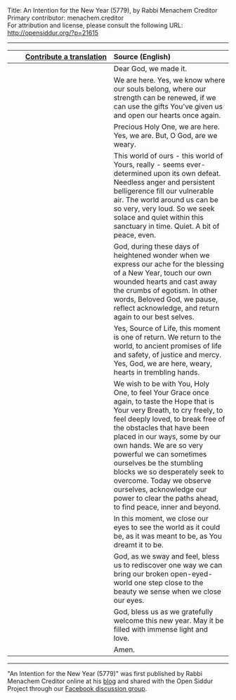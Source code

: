 <html>
<head></head>
<body>
Title: An Intention for the New Year (5779), by Rabbi Menachem Creditor<br />
Primary contributor: menachem.creditor<br />
For attribution and license, please consult the following URL: <a href="http://opensiddur.org/?p=21615">http://opensiddur.org/?p=21615</a>
<p />
<hr />

<table style="margin-left: auto;margin-right: auto;" class="draggable">
<thead><tr><th id="x" style="text-align: right;"><a href="/contributing/upload/">Contribute a translation</a></th><th style="text-align: left;">Source (English)</th></tr></thead>
<tbody>
<tr><td style="vertical-align:top;" width="46%">
<div class="liturgy"><span lang="he">

</span></div></td>
 
<td style="vertical-align:top;" width="53%">
<div class="english">
Dear God, we made it.
</div></td></tr>


<tr><td style="vertical-align:top;" width="46%">
<div class="liturgy"><span lang="he">

</span></div></td>
 
<td style="vertical-align:top;" width="53%">
<div class="english">
We are here. 
Yes, we know where our souls belong, 
where our strength can be renewed, 
if we can use the gifts You've given us 
and open our hearts once again.
</div></td></tr>


<tr><td style="vertical-align:top;" width="46%">
<div class="liturgy"><span lang="he">

</span></div></td>
 
<td style="vertical-align:top;" width="53%">
<div class="english">
Precious Holy One, 
we are here. 
Yes, we are. 
But, O God, are we weary.
</div></td></tr>


<tr><td style="vertical-align:top;" width="46%">
<div class="liturgy"><span lang="he">

</span></div></td>
 
<td style="vertical-align:top;" width="53%">
<div class="english">
This world of ours - 
this world of Yours, really - 
seems ever-determined upon its own defeat. 
Needless anger and persistent belligerence fill our vulnerable air. 
The world around us can be so very, very loud. 
So we seek solace and quiet within this sanctuary in time. Quiet. 
A bit of peace, even.
</div></td></tr>


<tr><td style="vertical-align:top;" width="46%">
<div class="liturgy"><span lang="he">

</span></div></td>
 
<td style="vertical-align:top;" width="53%">
<div class="english">
God, 
during these days of heightened wonder 
when we express our ache for the blessing of a New Year, 
touch our own wounded hearts 
and cast away the crumbs of egotism. 
In other words, Beloved God, 
we pause, reflect acknowledge, and return again to our best selves.
</div></td></tr>


<tr><td style="vertical-align:top;" width="46%">
<div class="liturgy"><span lang="he">

</span></div></td>
 
<td style="vertical-align:top;" width="53%">
<div class="english">
Yes, Source of Life, 
this moment is one of return. 
We return to the world, 
to ancient promises 
of life and safety, 
of justice and mercy. 
Yes, God, 
we are here, weary, 
hearts in trembling hands.
</div></td></tr>


<tr><td style="vertical-align:top;" width="46%">
<div class="liturgy"><span lang="he">

</span></div></td>
 
<td style="vertical-align:top;" width="53%">
<div class="english">
We wish to be with You, Holy One, 
to feel Your Grace once again, 
to taste the Hope that is Your very Breath, 
to cry freely, 
to feel deeply loved, 
to break free of the obstacles that have been placed in our ways, 
some by our own hands. 
We are so very powerful 
we can sometimes ourselves be the stumbling blocks 
we so desperately seek to overcome. 
Today we observe ourselves, 
acknowledge our power 
to clear the paths ahead, 
to find peace, inner and beyond.
</div></td></tr>


<tr><td style="vertical-align:top;" width="46%">
<div class="liturgy"><span lang="he">

</span></div></td>
 
<td style="vertical-align:top;" width="53%">
<div class="english">
In this moment, 
we close our eyes to see the world as it could be, 
as it was meant to be, 
as You dreamt it to be. 
</div></td></tr>


<tr><td style="vertical-align:top;" width="46%">
<div class="liturgy"><span lang="he">

</span></div></td>
 
<td style="vertical-align:top;" width="53%">
<div class="english">
God, 
as we sway and feel, 
bless us to rediscover 
one way we can bring our broken open-eyed-world 
one step close to the beauty we sense when we close our eyes.
</div></td></tr>


<tr><td style="vertical-align:top;" width="46%">
<div class="liturgy"><span lang="he">

</span></div></td>
 
<td style="vertical-align:top;" width="53%">
<div class="english">
God, 
bless us as we gratefully welcome this new year. 
May it be filled with immense light and love.
</div></td></tr>


<tr><td style="vertical-align:top;" width="46%">
<div class="liturgy"><span lang="he">

</span></div></td>
 
<td style="vertical-align:top;" width="53%">
<div class="english">
Amen.
</div></td></tr>
</tbody></table>

<hr />

"An Intention for the New Year (5779)" was first published by Rabbi Menachem Creditor online at his <a href="http://rabbicreditor.blogspot.com/2018/09/an-intention-for-new-year-5779.html">blog</a> and shared with the Open Siddur Project through our <a href="https://www.facebook.com/groups/opensiddur/permalink/10155993128337746/">Facebook discussion group</a>.
</body>
</html>